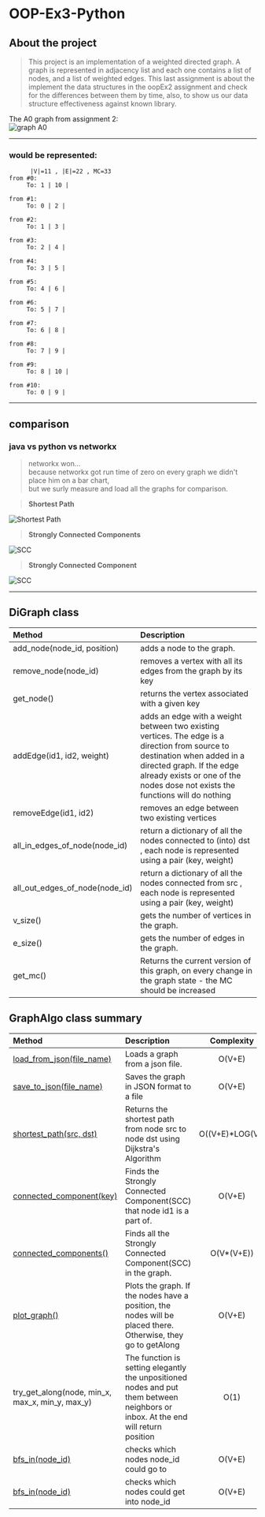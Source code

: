 # OOP-Ex3-Python

## About the project
>This project is an implementation of a weighted directed graph.
A graph is represented in adjacency list and each one contains a list of nodes,
and a list of weighted edges.
This last assignment is about the implement the data structures in the oopEx2 assignment and check 
for the differences between them by time, also, to show us our data structure effectiveness against
known library.


The A0 graph from assignment 2:</br>
![graph A0](https://github.com/avivdan/OOP_EX3/blob/master/pics/A0.png?raw=true)

---

<h3>would be represented:</h3>

```
      |V|=11 , |E|=22 , MC=33
from #0:
	 To: 1 | 10 | 

from #1:
	 To: 0 | 2 | 

from #2:
	 To: 1 | 3 | 

from #3:
	 To: 2 | 4 | 

from #4:
	 To: 3 | 5 | 

from #5:
	 To: 4 | 6 | 

from #6:
	 To: 5 | 7 | 

from #7:
	 To: 6 | 8 | 

from #8:
	 To: 7 | 9 | 

from #9:
	 To: 8 | 10 | 

from #10:
	 To: 0 | 9 | 

```

---

<h2>comparison</h2>
<h3>java vs python vs networkx</h3>


>networkx won...</br>
because networkx got run time of zero on every graph we didn't place him on a bar chart,</br> 
but we surly measure and load all the graphs for comparison.



>**Shortest Path**

![Shortest Path](https://github.com/avivdan/OOP_EX3/blob/master/pics/shortestPath.png.png?raw=true)

>**Strongly Connected Components**

![SCC](https://github.com/avivdan/OOP_EX3/blob/master/pics/SCCs.png?raw=true)

>**Strongly Connected Component**

![SCC](https://github.com/avivdan/OOP_EX3/blob/master/pics/SCC_node.png?raw=true)

---

## DiGraph class
| Method  | Description  | 
| :------ |:-------------| 
|add_node(node_id, position)| adds a node to the graph. | 
|remove_node(node_id)| removes a vertex with all its edges from the graph by its key|
|get_node()|returns the vertex associated with a given key|
|addEdge(id1, id2, weight)|adds an edge with a weight between two existing vertices. The edge is a direction from source to destination when added in a directed graph. If the edge already exists or one of the nodes dose not exists the functions will do nothing|
|removeEdge(id1, id2)|removes an edge between two existing vertices|
|all_in_edges_of_node(node_id)|return a dictionary of all the nodes connected to (into) dst , each node is represented using a pair (key, weight)|
|all_out_edges_of_node(node_id)|return a dictionary of all the nodes connected from src , each node is represented using a pair (key, weight)|
|v_size()|gets the number of vertices in the graph.|
|e_size()|gets the number of edges in the graph.|
|get_mc()|Returns the current version of this graph, on every change in the graph state - the MC should be increased|

## GraphAlgo class summary
| Method  | Description  | Complexity |
| :------ |:-------------| :---------:|
|[load_from_json(file_name)](https://www.json.org/json-en.html)|Loads a graph from a json file.|O(V+E)|
|[save_to_json(file_name)](https://www.json.org/json-en.html)|Saves the graph in JSON format to a file|O(V+E)|
|[shortest_path(src, dst)](https://en.wikipedia.org/wiki/Dijkstra%27s_algorithm)|Returns the shortest path from node src to node dst using Dijkstra's Algorithm|O((V+E)*LOG(V))|
|[connected_component(key)](https://en.wikipedia.org/wiki/Strongly_connected_component)|Finds the Strongly Connected Component(SCC) that node id1 is a part of.|O(V+E)|
|[connected_components()](https://www.geeksforgeeks.org/strongly-connected-components/)|Finds all the Strongly Connected Component(SCC) in the graph.|O(V*(V+E))|
|[plot_graph()](https://matplotlib.org/)|Plots the graph. If the nodes have a position, the nodes will be placed there. Otherwise, they go to getAlong|O(V+E)|
|try_get_along(node, min_x, max_x, min_y, max_y) |The function is setting elegantly the unpositioned nodes and put them between neighbors or inbox. At the end will return position|O(1)|
|[bfs_in(node_id)](https://en.wikipedia.org/wiki/Breadth-first_search) |checks which nodes node_id could go to|O(V+E)|
|[bfs_in(node_id)](https://en.wikipedia.org/wiki/Breadth-first_search) |checks which nodes could get into node_id|O(V+E)|